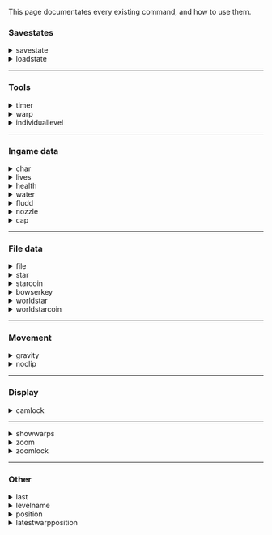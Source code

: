 This page documentates every existing command, and how to use them.

### Savestates

<details>
<summary>savestate</summary>

> Creates a new savestate, that can be loaded in the future using the **loadstate** command.

A savestate saves in-game data, such as the amount of health and water, current held stars and star coins, nozzles currently available, currently held nozzle, etc.

**Syntax :** savestate / ss [name]

* **name** : Name of the savestate.

***
</details>

<details>
<summary>loadstate</summary>

> Loads a previously created savestate.

**Syntax :** loadstate / ls [name]

* **name** : Name of the savestate.

</details>

***

### Tools

<details>
<summary>timer</summary>

> Manages the state of the timer.

**Syntax :** timer / t [start|stop|reset]

* **start**: Starts the timer.

* **stop**: Stops the timer.

* **reset**: Resets the timer; makes it automatically start on the next loading zone.

***
</details>


<details>
<summary>warp</summary>

> Warps the player to a specific section.

**Syntax :** warp / w [name] [playerX] [playerY] [cameraX] [cameraY]

* **name**: Name of that specific section. A list of the sections is available [here](https://docs.google.com/spreadsheets/d/1FLYArXZ4g_c7-L8tu4j_GyHaQ-BDFCvdqIluxmHcKkU/edit#gid=559521057).

* **coordinates**: Coordinates of the starting location of the player (4 parameters).

***
</details>

<details>
<summary>individuallevel</summary>

> Starts an individual level.

**Syntax :** individuallevel / il [world] [type]

* **world**: Name of the world in which the individual level will be played. Can be chosen between these : bob - sl - ssl - hmc - bm - wdw - lll - ttm - ttc - rr - sotm - jrb - tidal - sots - ff - thwc - coe - mm - gos - eotmk - b1reds - b2reds - b3reds

* **type**: The type of individual level that will be performed.
Can be either:
- **100 / all** : Starts a world from scratch. Collect every star and star coin from the world.
- **allstars** : Collect every star from the world.
- **allstarcoins** : Collect every star coin from the world.
- **star** : Collect one specific from the world. Number of the star has to be precised right after. Example : "il bob star 4"
- **starcoin** : Collect one specific star coin from the world. Number of the star has to be precised right after. Example : "il ssl starcoin 2"
- **nms** : Collect a certain amount of stars and star coins from the world. Example : "il ssl nms 2 1" means that you need to collect 2 stars and 1 star coin in SSL for the timer to end.


</details>

***

### Ingame data

<details>
<summary>char</summary>

> Allows to switch characters.

**Syntax** : char [mario|luigi|toggle]

The "toggle" option switches to Luigi if Mario is the current character, and vice-versa.

***
</details>



<details>
<summary>lives</summary>

> Sets a certain number of lives to the life counter.

**Syntax** : lives [number|infinite]

Writing 'lives infinite' will prevent Mario from ever game-overing.

***
</details>

<details>
<summary>health</summary>

> Sets a certain amount of health to the player. Health count goes from 0 to 8.

**Syntax :** health [refill|empty|death|number]

* **refill**: Heals the player, to the value 8.

* **empty**: Almost kills the player, to the value 1.

* **death**: Kills the player by setting health to the value 0

* **number**: Any number between 0 and 8.

***
</details>

<details>
<summary>water</summary>

> Sets a certain amount of water to the player. Water count goes from 0 to 10000.

**Syntax :** water [refill|half|empty|number]

* **refill**: Fills the water, to the value 10000.

* **half**: Half fills the water, to the value 5000.

* **empty**: Empties the water, to the value 0.

* **number**: Any number between 0 and 10000.

***
</details>

<details>
<summary>fludd</summary>

> Manages the current nozzles that the player has access to.

**Syntax :** fludd [all|H|R|T|none]

* **all**: Gives all nozzles to the player.

* **H**: Toggles the hover nozzle for the player.

* **R**: Toggles the rocket nozzle for the player.

* **T**: Toggles the turbo nozzle for the player.

* **none**: Removes every nozzle of the player.

***
</details>

<details>
<summary>nozzle</summary>

> Sets the saved nozzles in a specific world.

**Syntax :** nozzle [world] [nozzle] [bool]

* **world**: Name of the world. Can be chosen between these : all - bob - sl - ssl - hmc - bm - wdw - lll - ttm - ttc - rr - sotm - jrb - tidal - sots - ff - thwc - coe - mm - gos - eotmk

* **nozzle**: Name of the nozzle that will be changed. Can be either : all, h, r, t, none.

* **bool**: Future state of the chosen nozzles. Can be either true or false.

***
</details>

<details>
<summary>cap</summary>

> Sets the state of the caps the player currently has.

**Syntax :** cap [type|none] [boolean] [time]

* **type**: Cap type. Can be either : invisible - invincible - metal - wing.

* **none**: This option resets all player caps.

* **boolean**: True or false.

* **time**: Decides for how long the cap will be enabled.

</details>

***

### File data

<details>
<summary>file</summary>

> Setups a file setting.

**Syntax :** file / f [complete|essentials|empty]

* **complete**: Setups a 100% file.

* **essentials**: Setups a "race" file, which is a file with all storyline stars obtained. Can be used to do 100% ILs.

* **empty**: Setups an empty file.

***
</details>

<details>
<summary>star</summary>

> Manages the state of a specific star.

**Syntax :** star / s [number] [boolean]

* **number**: Identifier of the star, between 1 and 64.

* **boolean**: Either true or false, to set the state of the star, or nothing to toggle its state.

***
</details>


<details>
<summary>starcoin</summary>

> Manages the state of a specific star coin.

**Syntax :** starcoin / sc [number] [boolean]

* **number**: Identifier of the star coin, between 1 and 64.

* **boolean**: Either true or false, to set the state of the star coin, or nothing to toggle its state.

***
</details>


<details>
<summary>bowserkey</summary>

> Manages the state of a specific bowser key.

**Syntax:** bowserkey / bk [number] [boolean]

* **number**: Identifier of the bowser key, between 1 and 3.

* **boolean**: Either true or false, to set the state of the bowser key, or nothing to toggle its state.

***
</details>

<details>
<summary>worldstar</summary>

> Sets the state of the stars in a specific world.

**Syntax :** worldstar / ws [world] [bool] [number]

* **world**: Name of the world. Can be chosen between these : bob - sl - ssl - hmc - bm - wdw - lll - ttm - ttc - rr - sotm - jrb - tidal - sots - ff - thwc - coe - mm - gos - eotmk

* **bool**: Future state of the chosen stars. Can be either true or false.

* **number** (Falcultative) Number of one specific star that can be chosen. For example, "ws bob true 1" gives the first star of BoB, which is the king bob-omb star.

***
</details>


<details>
<summary>worldstarcoin</summary>

> Sets the state of the star coins in a specific world.

**Syntax :** worldstarcoin / wsc

* **world**: Name of the world. Can be chosen between these : bob - sl - ssl - hmc - bm - wdw - lll - ttm - ttc - rr - sotm - jrb - tidal - sots - ff - thwc - coe - mm - gos - eotmk

* **bool**: Future state of the chosen star coins. Can be either true or false.

* **number** (Falcultative) Number of one specific star coin that can be chosen. Refer to worldstar to see an example of use.

</details>

***

### Movement

<details>
<summary>gravity</summary>

> Enables or disables noclip (ignoring collision)

**Syntax :** gravity / grav [number]

* **number:** Gravity value (1 is default, 0.8 is space 1-2, and 0.75 is space 3, true bowser, and GoS).

***
</details>

<details>
<summary>noclip</summary>

> Enables or disables noclip (ignoring collision)

**Syntax :** noclip / nc [on|off]

**Note :** Currently, this applies to both the player AND objects, so enemies that use collision will through the ground.

***
</details>

***

### Display

<details>
<summary>camlock</summary>

> Enables or disables camera edge locking - meaning when the player reaches the edge of the stage, the camera will stop panning.

**Syntax :** camlock / cl [on|off]

***
</details>

***

<details>
<summary>showwarps</summary>

> Shows or hides warps (displayed as a black rectangle).

**Syntax :** showwarps / sw [on|off]

***
</details>

<details>
<summary>zoom</summary>

> Zooms to a certain value.

**Syntax :** zoom [number]

* **number:** Zoom value (default zoom range is 50-200, with 50 being the furthest outward zoom possible, and 200 being the furthest inward zoom possible).

***
</details>

<details>
<summary>zoomlock</summary>

> Enables or disables the default zoom locking - meaning the player can only zoom in/out to a certain distance.

**Syntax :** zoomlock / zl [on|off]

***
</details>

***

### Other

<details>
<summary>last</summary>

> Re-executes the last command that was executed.

**Syntax :** last / l

***
</details>

<details>
<summary>levelname</summary>

> Returns the identifier of the current level the player is standing in.

**Syntax :** levelname / ln

***
</details>

<details>
<summary>position</summary>

> Returns the current position of the player.

**Syntax :** position / pos

***
</details>

<details>
<summary>latestwarpposition</summary>

> Returns the latest position the player has warped into.

**Syntax :** latestwarpposition / lwp

***
</details>
